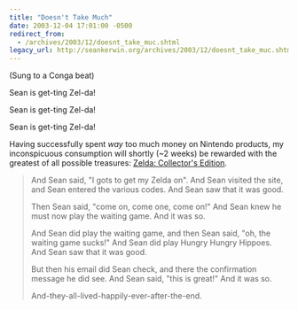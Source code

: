 ```yaml
---
title: "Doesn't Take Much"
date: 2003-12-04 17:01:00 -0500
redirect_from:
  - /archives/2003/12/doesnt_take_muc.shtml
legacy_url: http://seankerwin.org/archives/2003/12/doesnt_take_muc.shtml
---
```

(Sung to a Conga beat)  

Sean is get-ting Zel-da!  

Sean is get-ting Zel-da!  

Sean is get-ting Zel-da!

Having successfully spent _way_ too much money on Nintendo products, my inconspicuous consumption will shortly (~2 weeks) be rewarded with the greatest of all possible treasures: [Zelda: Collector's Edition](http://www.nintendo.com/zeldaclassic/).

> And Sean said, "I gots to get my Zelda on". And Sean visited the site, and Sean entered the various codes. And Sean saw that it was good.  
>   
>   
> Then Sean said, "come on, come one, come on!" And Sean knew he must now play the waiting game. And it was so.  
>   
>   
> And Sean did play the waiting game, and then Sean said, "oh, the waiting game sucks!" And Sean did play Hungry Hungry Hippoes. And Sean saw that it was good.  
>   
>   
> But then his email did Sean check, and there the confirmation message he did see. And Sean said, "this is great!" And it was so.  
>   
>   
> And-they-all-lived-happily-ever-after-the-end.
